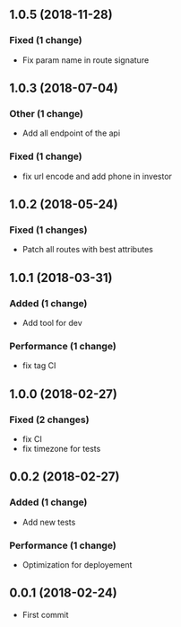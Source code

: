 ## 1.0.5 (2018-11-28)

### Fixed (1 change)
* Fix param name in route signature

## 1.0.3 (2018-07-04)

### Other (1 change)
* Add all endpoint of the api

### Fixed (1 change)
* fix url encode and add phone in investor

## 1.0.2 (2018-05-24)
### Fixed (1 changes)
* Patch all routes with best attributes

## 1.0.1 (2018-03-31)

### Added (1 change)
* Add tool for dev

### Performance (1 change)
* fix tag CI

## 1.0.0 (2018-02-27)
### Fixed (2 changes)
* fix CI
* fix timezone for tests

## 0.0.2 (2018-02-27)
### Added (1 change)
* Add new tests

### Performance (1 change)
* Optimization for deployement

## 0.0.1 (2018-02-24)
* First commit













